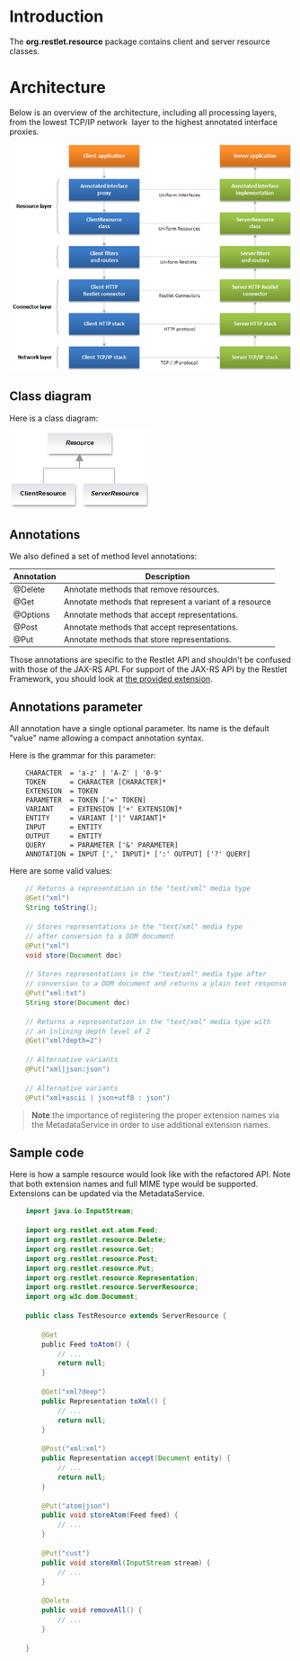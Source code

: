 # Introduction

The **org.restlet.resource** package contains client and server resource classes.

# Architecture

Below is an overview of the architecture, including all processing layers, from the lowest TCP/IP network  layer to the highest annotated interface proxies.

![](images/abstraction-layers.png)

## Class diagram

Here is a class diagram:

![](images/hierarchy.png)

## Annotations

We also defined a set of method level annotations:

Annotation | Description
---------- | -----------
@Delete    | Annotate methods that remove resources.
@Get       | Annotate methods that represent a variant of a resource
@Options   | Annotate methods that accept representations.
@Post      | Annotate methods that accept representations.
@Put       | Annotate methods that store representations.

Those annotations are specific to the Restlet API and shouldn't be
confused with those of the JAX-RS API. For support of the JAX-RS API by
the Restlet Framework, you should look at [the provided
extension](guide:///extensions/jaxrs "JAX-RS extension").

## Annotations parameter

All annotation have a single optional parameter. Its name is the default
"value" name allowing a compact annotation syntax.

Here is the grammar for this parameter:

```
    CHARACTER  = 'a-z' | 'A-Z' | '0-9'
    TOKEN      = CHARACTER [CHARACTER]*
    EXTENSION  = TOKEN
    PARAMETER  = TOKEN ['=' TOKEN]
    VARIANT    = EXTENSION ['+' EXTENSION]*
    ENTITY     = VARIANT ['|' VARIANT]*
    INPUT      = ENTITY
    OUTPUT     = ENTITY
    QUERY      = PARAMETER ['&' PARAMETER]
    ANNOTATION = INPUT [',' INPUT]* [':' OUTPUT] ['?' QUERY]
```

Here are some valid values:

```java
    // Returns a representation in the "text/xml" media type
    @Get("xml")
    String toString();

    // Stores representations in the "text/xml" media type
    // after conversion to a DOM document
    @Put("xml")
    void store(Document doc)

    // Stores representations in the "text/xml" media type after
    // conversion to a DOM document and returns a plain text response
    @Put("xml:txt")
    String store(Document doc)

    // Returns a representation in the "text/xml" media type with
    // an inlining depth level of 2
    @Get("xml?depth=2")

    // Alternative variants
    @Put("xml|json:json")

    // Alternative variants
    @Put("xml+ascii | json+utf8 : json")
```

>**Note** the importance of registering the proper extension names via the
MetadataService in order to use additional extension names.

## Sample code

Here is how a sample resource would look like with the refactored API.
Note that both extension names and full MIME type would be supported.
Extensions can be updated via the MetadataService.

```java
    import java.io.InputStream;

    import org.restlet.ext.atom.Feed;
    import org.restlet.resource.Delete;
    import org.restlet.resource.Get;
    import org.restlet.resource.Post;
    import org.restlet.resource.Put;
    import org.restlet.resource.Representation;
    import org.restlet.resource.ServerResource;
    import org.w3c.dom.Document;

    public class TestResource extends ServerResource {

        @Get
        public Feed toAtom() {
            // ...
            return null;
        }

        @Get("xml?deep")
        public Representation toXml() {
            // ...
            return null;
        }

        @Post("xml:xml")
        public Representation accept(Document entity) {
            // ...
            return null;
        }

        @Put("atom|json")
        public void storeAtom(Feed feed) {
            // ...
        }

        @Put("cust")
        public void storeXml(InputStream stream) {
            // ...
        }

        @Delete
        public void removeAll() {
            // ...
        }

    }
```
